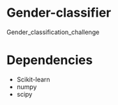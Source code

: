 # Gender-classifier
Gender_classification_challenge
# Dependencies
* Scikit-learn
* numpy
* scipy


